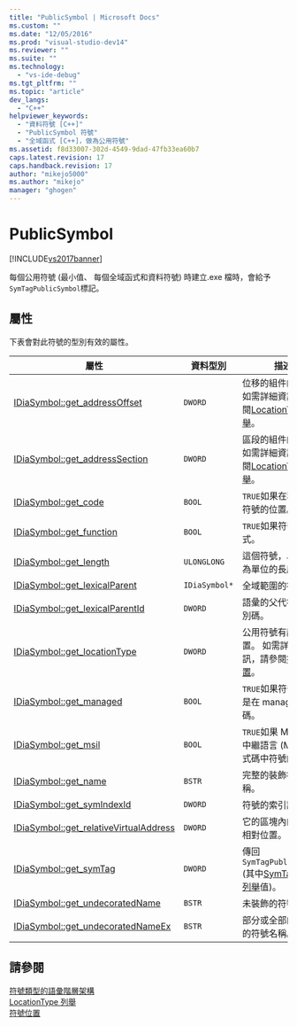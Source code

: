 ```yaml
---
title: "PublicSymbol | Microsoft Docs"
ms.custom: ""
ms.date: "12/05/2016"
ms.prod: "visual-studio-dev14"
ms.reviewer: ""
ms.suite: ""
ms.technology: 
  - "vs-ide-debug"
ms.tgt_pltfrm: ""
ms.topic: "article"
dev_langs: 
  - "C++"
helpviewer_keywords: 
  - "資料符號 [C++]"
  - "PublicSymbol 符號"
  - "全域函式 [C++]，做為公用符號"
ms.assetid: f8d33007-302d-4549-9dad-47fb33ea60b7
caps.latest.revision: 17
caps.handback.revision: 17
author: "mikejo5000"
ms.author: "mikejo"
manager: "ghogen"
---
```

# PublicSymbol
[!INCLUDE[vs2017banner](../../code-quality/includes/vs2017banner.md)]

每個公用符號 \(最小值、 每個全域函式和資料符號\) 時建立.exe 檔時，會給予`SymTagPublicSymbol`標記。  
  
## 屬性  
 下表會對此符號的型別有效的屬性。  
  
|屬性|資料型別|描述|  
|--------|----------|--------|  
|[IDiaSymbol::get\_addressOffset](../../debugger/debug-interface-access/idiasymbol-get-addressoffset.md)|`DWORD`|位移的組件的位置。 如需詳細資訊，請參閱[LocationType 列舉](../../debugger/debug-interface-access/locationtype.md)。|  
|[IDiaSymbol::get\_addressSection](../../debugger/debug-interface-access/idiasymbol-get-addresssection.md)|`DWORD`|區段的組件的位置。 如需詳細資訊，請參閱[LocationType 列舉](../../debugger/debug-interface-access/locationtype.md)。|  
|[IDiaSymbol::get\_code](../../debugger/debug-interface-access/idiasymbol-get-code.md)|`BOOL`|`TRUE`如果在程式碼中符號的位置。|  
|[IDiaSymbol::get\_function](../Topic/IDiaSymbol::get_function.md)|`BOOL`|`TRUE`如果符號為函式。|  
|[IDiaSymbol::get\_length](../../debugger/debug-interface-access/idiasymbol-get-length.md)|`ULONGLONG`|這個符號，以位元組為單位的長度。|  
|[IDiaSymbol::get\_lexicalParent](../../debugger/debug-interface-access/idiasymbol-get-lexicalparent.md)|`IDiaSymbol*`|全域範圍的符號。|  
|[IDiaSymbol::get\_lexicalParentId](../../debugger/debug-interface-access/idiasymbol-get-lexicalparentid.md)|`DWORD`|語彙的父代符號的識別碼。|  
|[IDiaSymbol::get\_locationType](../Topic/IDiaSymbol::get_locationType.md)|`DWORD`|公用符號有靜態的位置。 如需詳細資訊，請參閱[符號位置](../../debugger/debug-interface-access/symbol-locations.md)。|  
|[IDiaSymbol::get\_managed](../../debugger/debug-interface-access/idiasymbol-get-managed.md)|`BOOL`|`TRUE`如果符號的位置是在 managed 程式碼。|  
|[IDiaSymbol::get\_msil](../../debugger/debug-interface-access/idiasymbol-get-msil.md)|`BOOL`|`TRUE`如果 Microsoft 中繼語言 \(MSIL\) 程式碼中符號的位置。|  
|[IDiaSymbol::get\_name](../Topic/IDiaSymbol::get_name.md)|`BSTR`|完整的裝飾符號的名稱。|  
|[IDiaSymbol::get\_symIndexId](../../debugger/debug-interface-access/idiasymbol-get-symindexid.md)|`DWORD`|符號的索引識別碼。|  
|[IDiaSymbol::get\_relativeVirtualAddress](../../debugger/debug-interface-access/idiasymbol-get-relativevirtualaddress.md)|`DWORD`|它的區塊內的符號的相對位置。|  
|[IDiaSymbol::get\_symTag](../Topic/IDiaSymbol::get_symTag.md)|`DWORD`|傳回`SymTagPublicSymbol` \(其中[SymTagEnum 列舉](../../debugger/debug-interface-access/symtagenum.md)值\)。|  
|[IDiaSymbol::get\_undecoratedName](../../debugger/debug-interface-access/idiasymbol-get-undecoratedname.md)|`BSTR`|未裝飾的符號名稱。|  
|[IDiaSymbol::get\_undecoratedNameEx](../../debugger/debug-interface-access/idiasymbol-get-undecoratednameex.md)|`BSTR`|部分或全部的未裝飾的符號名稱。|  
  
## 請參閱  
 [符號類型的語彙階層架構](../../debugger/debug-interface-access/lexical-hierarchy-of-symbol-types.md)   
 [LocationType 列舉](../../debugger/debug-interface-access/locationtype.md)   
 [符號位置](../../debugger/debug-interface-access/symbol-locations.md)